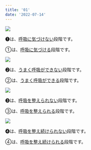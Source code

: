 ```yaml
---
title: '01'
date: '2022-07-14'
---
```

![](/images/a_01_.jpg)

➊は、[呼吸に気づけない]()段階です。

①は、[呼吸に気づける]()段階です。


![](/images/a_02_.jpg)

➋は、[うまく呼吸ができない]()段階です。

②は、[うまく呼吸ができる]()段階です。


![](/images/a_03_.jpg)

➌は、[呼吸を整えられない]()段階です。

③は、[呼吸を整えられる]()段階です。

![](/images/a_04_.jpg)

➍は、[呼吸を整え続けられない]()段階です。

④は、[呼吸を整え続けられる]()段階です。
